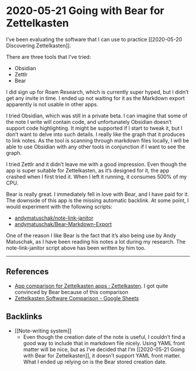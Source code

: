 # 2020-05-21 Going with Bear for Zettelkasten
I’ve been evaluating the software that I can use to practice [[2020-05-20 Discovering Zettelkasten]].

There are three tools that I’ve tried:
- Obsidian
- Zettlr
- Bear

I did sign up for Roam Research, which is currently super hyped, but I didn’t get any invite in time. I ended up not waiting for it as the Markdown export apparently is not usable in other apps.

I tried Obsidian, which was still in a private beta. I can imagine that some of the note I write will contain code, and unfortunately Obsidian doesn’t support code highlighting. It might be supported if I start to tweak it, but I don’t want to delve into such details. I really like the graph that it produces to link notes. As the tool is scanning through markdown files locally, I will be able to use Obsidian with any other tools in conjunction if I want to see the graph.

I tried Zettlr and it didn’t leave me with a good impression. Even though the app is super suitable for Zettelkasten, as it’s designed for it, the app crashed when I first tried it. When I left it running, it consumes 500% of my CPU.

Bear is really great. I immediately fell in love with Bear, and I have paid for it. The downside of this app is the missing automatic backlink. At some point, I would experiment with the following scripts:
- [andymatuschak/note-link-janitor](https://github.com/andymatuschak/note-link-janitor)
- [andymatuschak/Bear-Markdown-Export](https://github.com/andymatuschak/Bear-Markdown-Export)

One of the reason I like Bear is the fact that it’s also being use by Andy Matuschak, as I have been reading his notes a lot during my research. The note-link-janitor script above has been written by him too.

---
## References
* [App comparison for Zettelkasten apps : Zettelkasten](https://www.reddit.com/r/Zettelkasten/comments/gka65k/app_comparison_for_zettelkasten_apps/). I got quite convinced by Bear because of this comparison
* [Zettelkasten Software Comparison - Google Sheets](https://docs.google.com/spreadsheets/d/1q3AyC3EyBFD90xOgfZOhAKqBozgoS-HdSH-YvfBO7Xw/edit#gid=227657679)

## Backlinks
* [[Note-writing system]]
	* Even though the creation date of the note is useful, I couldn’t find a good way to include that in markdown file nicely. Using YAML front matter will be nice, but as I’ve decided that I’m [[2020-05-21 Going with Bear for Zettelkasten]], it doesn’t support YAML front matter. What I ended up relying on is the Bear stored creation date.

<!-- #transient #writing #software -->

<!-- {BearID:E7CCCF23-53D4-4D77-B623-ADA3DBD642AC-1211-000031C0AE9545E6} -->
